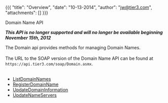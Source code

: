 {{{
  "title": "Overview",
  "date": "10-13-2014",
  "author": "jw@tier3.com",
  "attachments": []
}}}

Domain Name API
<p><strong><em>This API is no longer supported and will no longer be available beginning November 15th, 2012</em></strong>
</p>
<p>The Domain api provides methods for managing Domain Names.
  <br />
  <br />The URL to the SOAP version of the Domain Name API can be found at <code>https://api.tier3.com/soap/Domain.asmx</code>.
  <br />
  <br />
</p>
<ul>
  <li><a href="http://help.tier3.com/entries/20350106-list-domain-names">ListDomainNames</a>
  </li>
  <li><a href="http://help.tier3.com/entries/20339902-register-domain-name">RegisterDomainName</a>
  </li>
  <li><a href="http://help.tier3.com/entries/20350111-update-domain-information">UpdateDomainInformation</a>
  </li>
  <li><a href="http://help.tier3.com/entries/20345473-update-name-servers">UpdateNameServers</a>
  </li>
</ul>